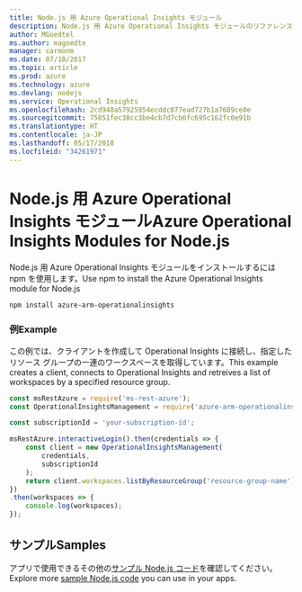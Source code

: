 ```yaml
---
title: Node.js 用 Azure Operational Insights モジュール
description: Node.js 用 Azure Operational Insights モジュールのリファレンス
author: MGoedtel
ms.author: magoedte
manager: carmonm
ms.date: 07/18/2017
ms.topic: article
ms.prod: azure
ms.technology: azure
ms.devlang: nodejs
ms.service: Operational Insights
ms.openlocfilehash: 2cd948a57925954ecddc077ead727b1a7689ce0e
ms.sourcegitcommit: 75051fec38cc3be4cb7d7cb6fc695c162fc0e91b
ms.translationtype: HT
ms.contentlocale: ja-JP
ms.lasthandoff: 05/17/2018
ms.locfileid: "34261971"
---
```

# <a name="azure-operational-insights-modules-for-nodejs"></a><span data-ttu-id="559cf-103">Node.js 用 Azure Operational Insights モジュール</span><span class="sxs-lookup"><span data-stu-id="559cf-103">Azure Operational Insights Modules for Node.js</span></span>

<span data-ttu-id="559cf-104">Node.js 用 Azure Operational Insights モジュールをインストールするには npm を使用します。</span><span class="sxs-lookup"><span data-stu-id="559cf-104">Use npm to install the Azure Operational Insights module for Node.js</span></span>

```bash
npm install azure-arm-operationalinsights
```

### <a name="example"></a><span data-ttu-id="559cf-105">例</span><span class="sxs-lookup"><span data-stu-id="559cf-105">Example</span></span> 

<span data-ttu-id="559cf-106">この例では、クライアントを作成して Operational Insights に接続し、指定したリソース グループの一連のワークスペースを取得しています。</span><span class="sxs-lookup"><span data-stu-id="559cf-106">This example creates a client, connects to Operational Insights and retreives a list of workspaces by a specified resource group.</span></span>

```javascript
const msRestAzure = require('ms-rest-azure');
const OperationalInsightsManagement = require('azure-arm-operationalinsights');

const subscriptionId = 'your-subscription-id';

msRestAzure.interactiveLogin().then(credentials => {
    const client = new OperationalInsightsManagement(
        credentials,
        subscriptionId
    );
    return client.workspaces.listByResourceGroup('resource-group-name');
})
.then(workspaces => {
    console.log(workspaces);
});
``` 

## <a name="samples"></a><span data-ttu-id="559cf-107">サンプル</span><span class="sxs-lookup"><span data-stu-id="559cf-107">Samples</span></span>

<span data-ttu-id="559cf-108">アプリで使用できるその他の[サンプル Node.js コード](https://azure.microsoft.com/resources/samples/?platform=nodejs)を確認してください。</span><span class="sxs-lookup"><span data-stu-id="559cf-108">Explore more [sample Node.js code](https://azure.microsoft.com/resources/samples/?platform=nodejs) you can use in your apps.</span></span>
